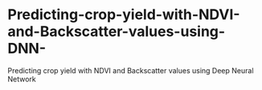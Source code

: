 # Predicting-crop-yield-with-NDVI-and-Backscatter-values-using-DNN-
Predicting crop yield with NDVI and Backscatter values using Deep Neural Network
